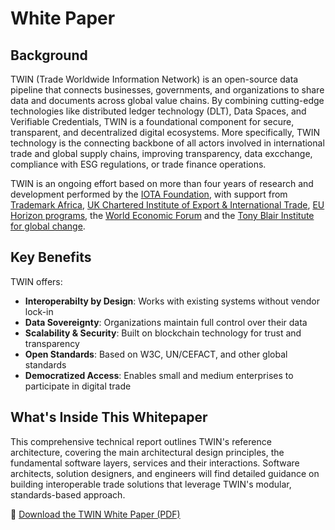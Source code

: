 # White Paper

## Background

TWIN (Trade Worldwide Information Network) is an open-source data pipeline that connects businesses, governments, and organizations to share data and documents across global value chains. By combining cutting-edge technologies like distributed ledger technology (DLT), Data Spaces, and Verifiable Credentials, TWIN is a foundational component for secure, transparent, and decentralized digital ecosystems. More specifically, TWIN technology is the connecting backbone of all actors involved in international trade and global supply chains, improving transparency, data excchange, compliance with ESG regulations, or trade finance operations.

TWIN is an ongoing effort based on more than four years of research and development performed by the [IOTA Foundation](https://iota.org), with support from [Trademark Africa](https://www.trademarkafrica.com/), [UK Chartered Institute of Export & International Trade](https://www.export.org.uk/), [EU Horizon programs](https://research-and-innovation.ec.europa.eu/funding/funding-opportunities/funding-programmes-and-open-calls/horizon-europe_en), the [World Economic Forum](https://www.weforum.org/) and the [Tony Blair Institute for global change](https://institute.global/).

## Key Benefits

 TWIN offers:

- **Interoperabilty by Design**: Works with existing systems without vendor lock-in
- **Data Sovereignty**: Organizations maintain full control over their data
- **Scalability & Security**: Built on blockchain technology for trust and transparency
- **Open Standards**: Based on W3C, UN/CEFACT, and other global standards
- **Democratized Access**: Enables small and medium enterprises to participate in digital trade

## What's Inside This Whitepaper

This comprehensive technical report outlines TWIN's reference architecture, covering the main architectural design principles, the fundamental software layers, services and their interactions. Software architects, solution designers, and engineers will find detailed guidance on building interoperable trade solutions that leverage TWIN's modular, standards-based approach.

📄 [Download the TWIN White Paper (PDF)](/pdf/twin-whitepaper.pdf)
